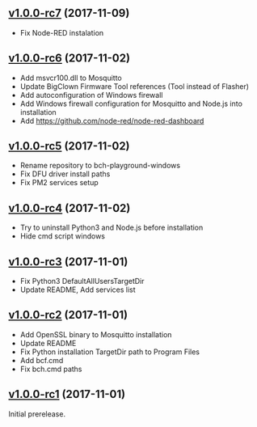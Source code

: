 ## [v1.0.0-rc7](https://github.com/bigclownlabs/bch-playground-windows/releases/tag/v1.0.0-rc7) (2017-11-09)

  * Fix Node-RED instalation

## [v1.0.0-rc6](https://github.com/bigclownlabs/bch-playground-windows/releases/tag/v1.0.0-rc6) (2017-11-02)

  * Add msvcr100.dll to Mosquitto
  * Update BigClown Firmware Tool references (Tool instead of Flasher)
  * Add autoconfiguration of Windows firewall
  * Add Windows firewall configuration for Mosquitto and Node.js into installation
  * Add https://github.com/node-red/node-red-dashboard

## [v1.0.0-rc5](https://github.com/bigclownlabs/bch-playground-windows/releases/tag/v1.0.0-rc5) (2017-11-02)

  * Rename repository to bch-playground-windows
  * Fix DFU driver install paths
  * Fix PM2 services setup

## [v1.0.0-rc4](https://github.com/bigclownlabs/bch-hub-windows/releases/tag/v1.0.0-rc4) (2017-11-02)

 * Try to uninstall Python3 and Node.js before installation
 * Hide cmd script windows

## [v1.0.0-rc3](https://github.com/bigclownlabs/bch-hub-windows/releases/tag/v1.0.0-rc3) (2017-11-01)

 * Fix Python3 DefaultAllUsersTargetDir
 * Update README, Add services list

## [v1.0.0-rc2](https://github.com/bigclownlabs/bch-hub-windows/releases/tag/v1.0.0-rc2) (2017-11-01)

  * Add OpenSSL binary to Mosquitto installation
  * Update README
  * Fix Python installation TargetDir path to Program Files
  * Add bcf.cmd
  * Fix bch.cmd paths

## [v1.0.0-rc1](https://github.com/bigclownlabs/bch-hub-windows/releases/tag/v1.0.0-rc1) (2017-11-01)

Initial prerelease.
